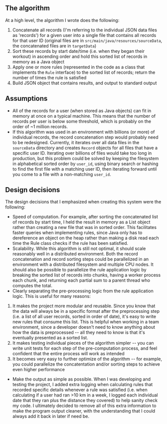 ## The algorithm

At a high level, the algorithm I wrote does the following:

1. Concatenate all records (I'm referring to the individual JSON data files as 'records') for a given user into a single file that contains all records for that user ID (original files are in `src/main/java/resources/sourceData`, the concatenated files are in `targetData`)
2. Sort these records by start date/time (i.e. when they began their workout) in ascending order and hold this sorted list of records in memory as a Java object
3. Apply one or more rules (represented in the code as a class that implements the `Rule` interface) to the sorted list of records; return the number of times the rule is satisfied 
4. Build JSON object that contains results, and output to standard output

## Assumptions

- All of the records for a user (when stored as Java objects) can fit in memory at once on a typical machine. This means that the number of records per user is below some threshold, which is probably on the order of ~1 million records.
- If this algorithm was used in an environment with billions (or more) of individual records, the record concatenation step would probably need to be redesigned. Currently, it iterates over all data files in the `sourceData` directory and creates `Record` objects for all files that have a specific user ID. Iterating over billions of files would take too long in production, but this problem could be solved by keeping the filesystem in alphabetical sorted order by `user_id`, using binary search or hashing to find the first file with a matching user ID, then iterating forward until you come to a file with a non-matching `user_id`.

## Design decisions
The design decisions that I emphasized when creating this system were the following:

- Speed of computation. For example, after sorting the concatenated list of records by start time, I held the result in memory as a List<Record> object rather than creating a new file that was in sorted order. This facilitates faster queries when implementing rules, since Java only has to dereference an object on the heap rather than making a disk read each time the Rule class checks if the rule has been satisfied.
- Scalability. While this algorithm is still not optimal, it should scale reasonably well in a distributed environment. Both the record concatenation and record sorting steps could be parallelized in an environment with a distributed filesystem and multiple CPU nodes. It should also be possible to parallelize the rule application logic by breaking the sorted list of records into chunks, having a worker process each chunk, and returning each partial sum to a parent thread who computes the total. 
- Clearly separating the pre-processing logic from the rule application logic. This is useful for many reasons:
1. It makes the project more modular and reusable. Since you know that the data will always be in a specific format after the preprocessing step (i.e. a list of all user records, sorted in order of date), it's easy to write new rules that consume this list. This is helpful when working in a team environment, since a developer doesn't need to know anything about how the data is preprocessed -- all they need to know is that it's eventually presented as a sorted list.
2. It makes testing individual pieces of the algorithm simpler -- you can write unit tests for each step of the pre-computation process, and feel confident that the entire process will work as intended
3. It becomes very easy to further optimize of the algorithm -- for example, you could parallelize the concatentation and/or sorting steps to achieve even higher performance
 - Make the output as simple as possible. When I was developing and testing the project, I added extra logging when calculating rules that recorded specific details whenever a rule was satisfied (i.e. when calculating if a user had ran >10 km in a week, I logged each individual date that they ran plus the distance they covered) to help sanity check my code. I ultimately decided to remove all of this extra information to make the program output cleaner, with the understanding that I could always add it back in later if need be.
